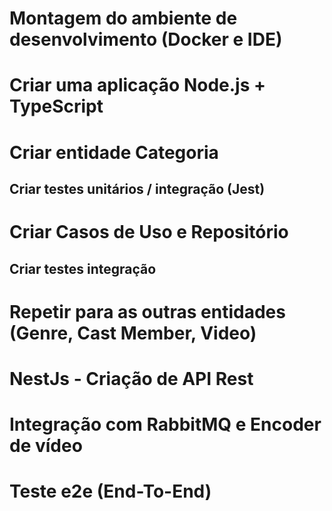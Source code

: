 # Montagem do ambiente de desenvolvimento (Docker e IDE)
# Criar uma aplicação Node.js + TypeScript
# Criar entidade Categoria
## Criar testes unitários / integração (Jest)
# Criar Casos de Uso e Repositório
## Criar testes integração

# Repetir para as outras entidades (Genre, Cast Member, Video)

# NestJs - Criação de API Rest
# Integração com RabbitMQ e Encoder de vídeo
# Teste e2e (End-To-End)